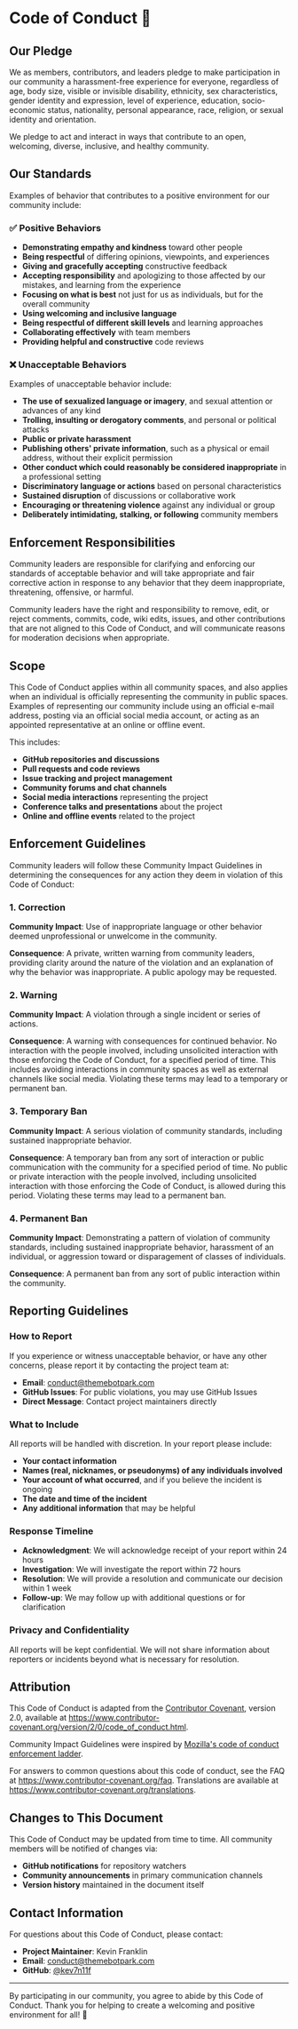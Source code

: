 # Code of Conduct 🤝

## Our Pledge

We as members, contributors, and leaders pledge to make participation in our community a harassment-free experience for everyone, regardless of age, body size, visible or invisible disability, ethnicity, sex characteristics, gender identity and expression, level of experience, education, socio-economic status, nationality, personal appearance, race, religion, or sexual identity and orientation.

We pledge to act and interact in ways that contribute to an open, welcoming, diverse, inclusive, and healthy community.

## Our Standards

Examples of behavior that contributes to a positive environment for our community include:

### ✅ Positive Behaviors

- **Demonstrating empathy and kindness** toward other people
- **Being respectful** of differing opinions, viewpoints, and experiences
- **Giving and gracefully accepting** constructive feedback
- **Accepting responsibility** and apologizing to those affected by our mistakes, and learning from the experience
- **Focusing on what is best** not just for us as individuals, but for the overall community
- **Using welcoming and inclusive language**
- **Being respectful of different skill levels** and learning approaches
- **Collaborating effectively** with team members
- **Providing helpful and constructive** code reviews

### ❌ Unacceptable Behaviors

Examples of unacceptable behavior include:

- **The use of sexualized language or imagery**, and sexual attention or advances of any kind
- **Trolling, insulting or derogatory comments**, and personal or political attacks
- **Public or private harassment**
- **Publishing others' private information**, such as a physical or email address, without their explicit permission
- **Other conduct which could reasonably be considered inappropriate** in a professional setting
- **Discriminatory language or actions** based on personal characteristics
- **Sustained disruption** of discussions or collaborative work
- **Encouraging or threatening violence** against any individual or group
- **Deliberately intimidating, stalking, or following** community members

## Enforcement Responsibilities

Community leaders are responsible for clarifying and enforcing our standards of acceptable behavior and will take appropriate and fair corrective action in response to any behavior that they deem inappropriate, threatening, offensive, or harmful.

Community leaders have the right and responsibility to remove, edit, or reject comments, commits, code, wiki edits, issues, and other contributions that are not aligned to this Code of Conduct, and will communicate reasons for moderation decisions when appropriate.

## Scope

This Code of Conduct applies within all community spaces, and also applies when an individual is officially representing the community in public spaces. Examples of representing our community include using an official e-mail address, posting via an official social media account, or acting as an appointed representative at an online or offline event.

This includes:

- **GitHub repositories and discussions**
- **Pull requests and code reviews**
- **Issue tracking and project management**
- **Community forums and chat channels**
- **Social media interactions** representing the project
- **Conference talks and presentations** about the project
- **Online and offline events** related to the project

## Enforcement Guidelines

Community leaders will follow these Community Impact Guidelines in determining the consequences for any action they deem in violation of this Code of Conduct:

### 1. Correction

**Community Impact**: Use of inappropriate language or other behavior deemed unprofessional or unwelcome in the community.

**Consequence**: A private, written warning from community leaders, providing clarity around the nature of the violation and an explanation of why the behavior was inappropriate. A public apology may be requested.

### 2. Warning

**Community Impact**: A violation through a single incident or series of actions.

**Consequence**: A warning with consequences for continued behavior. No interaction with the people involved, including unsolicited interaction with those enforcing the Code of Conduct, for a specified period of time. This includes avoiding interactions in community spaces as well as external channels like social media. Violating these terms may lead to a temporary or permanent ban.

### 3. Temporary Ban

**Community Impact**: A serious violation of community standards, including sustained inappropriate behavior.

**Consequence**: A temporary ban from any sort of interaction or public communication with the community for a specified period of time. No public or private interaction with the people involved, including unsolicited interaction with those enforcing the Code of Conduct, is allowed during this period. Violating these terms may lead to a permanent ban.

### 4. Permanent Ban

**Community Impact**: Demonstrating a pattern of violation of community standards, including sustained inappropriate behavior, harassment of an individual, or aggression toward or disparagement of classes of individuals.

**Consequence**: A permanent ban from any sort of public interaction within the community.

## Reporting Guidelines

### How to Report

If you experience or witness unacceptable behavior, or have any other concerns, please report it by contacting the project team at:

- **Email**: conduct@themebotpark.com
- **GitHub Issues**: For public violations, you may use GitHub Issues
- **Direct Message**: Contact project maintainers directly

### What to Include

All reports will be handled with discretion. In your report please include:

- **Your contact information**
- **Names (real, nicknames, or pseudonyms) of any individuals involved**
- **Your account of what occurred**, and if you believe the incident is ongoing
- **The date and time of the incident**
- **Any additional information** that may be helpful

### Response Timeline

- **Acknowledgment**: We will acknowledge receipt of your report within 24 hours
- **Investigation**: We will investigate the report within 72 hours
- **Resolution**: We will provide a resolution and communicate our decision within 1 week
- **Follow-up**: We may follow up with additional questions or for clarification

### Privacy and Confidentiality

All reports will be kept confidential. We will not share information about reporters or incidents beyond what is necessary for resolution.

## Attribution

This Code of Conduct is adapted from the [Contributor Covenant](https://www.contributor-covenant.org), version 2.0, available at https://www.contributor-covenant.org/version/2/0/code_of_conduct.html.

Community Impact Guidelines were inspired by [Mozilla's code of conduct enforcement ladder](https://github.com/mozilla/diversity).

For answers to common questions about this code of conduct, see the FAQ at https://www.contributor-covenant.org/faq. Translations are available at https://www.contributor-covenant.org/translations.

## Changes to This Document

This Code of Conduct may be updated from time to time. All community members will be notified of changes via:

- **GitHub notifications** for repository watchers
- **Community announcements** in primary communication channels
- **Version history** maintained in the document itself

## Contact Information

For questions about this Code of Conduct, please contact:

- **Project Maintainer**: Kevin Franklin
- **Email**: conduct@themebotpark.com
- **GitHub**: [@kev7n11f](https://github.com/kev7n11f)

---

By participating in our community, you agree to abide by this Code of Conduct. Thank you for helping to create a welcoming and positive environment for all! 🌟